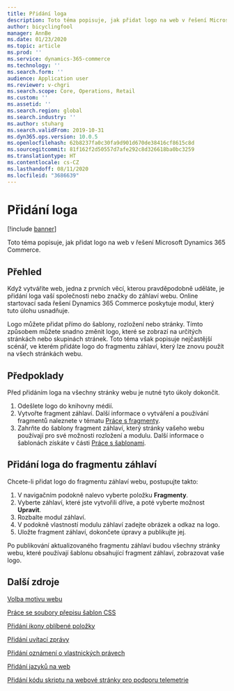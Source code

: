```yaml
---
title: Přidání loga
description: Toto téma popisuje, jak přidat logo na web v řešení Microsoft Dynamics 365 Commerce.
author: bicyclingfool
manager: AnnBe
ms.date: 01/23/2020
ms.topic: article
ms.prod: ''
ms.service: dynamics-365-commerce
ms.technology: ''
ms.search.form: ''
audience: Application user
ms.reviewer: v-chgri
ms.search.scope: Core, Operations, Retail
ms.custom: ''
ms.assetid: ''
ms.search.region: global
ms.search.industry: ''
ms.author: stuharg
ms.search.validFrom: 2019-10-31
ms.dyn365.ops.version: 10.0.5
ms.openlocfilehash: 62b8237fa0c30fa9d901d670de38416cf8615c8d
ms.sourcegitcommit: 81f162f2d50557d7afe292c8d326618ba0bc3259
ms.translationtype: HT
ms.contentlocale: cs-CZ
ms.lasthandoff: 08/11/2020
ms.locfileid: "3686639"
---
```

# <a name="add-a-logo"></a>Přidání loga

[!include [banner](includes/banner.md)]

Toto téma popisuje, jak přidat logo na web v řešení Microsoft Dynamics 365 Commerce.

## <a name="overview"></a>Přehled

Když vytváříte web, jedna z prvních věcí, kterou pravděpodobně uděláte, je přidání loga vaší společnosti nebo značky do záhlaví webu. Online startovací sada řešení Dynamics 365 Commerce poskytuje modul, který tuto úlohu usnadňuje.

Logo můžete přidat přímo do šablony, rozložení nebo stránky. Tímto způsobem můžete snadno změnit logo, které se zobrazí na určitých stránkách nebo skupinách stránek. Toto téma však popisuje nejčastější scénář, ve kterém přidáte logo do fragmentu záhlaví, který lze znovu použít na všech stránkách webu.

## <a name="prerequisites"></a>Předpoklady

Před přidáním loga na všechny stránky webu je nutné tyto úkoly dokončit.

1. Odešlete logo do knihovny médií.
1. Vytvořte fragment záhlaví. Další informace o vytváření a používání fragmentů naleznete v tématu [Práce s fragmenty](work-with-fragments.md).
1. Zahrňte do šablony fragment záhlaví, který stránky vašeho webu používají pro své možnosti rozložení a modulu. Další informace o šablonách získáte v části [Práce s šablonami](work-with-templates.md).

## <a name="add-a-logo-to-a-header-fragment"></a>Přidání loga do fragmentu záhlaví

Chcete-li přidat logo do fragmentu záhlaví webu, postupujte takto:

1. V navigačním podokně nalevo vyberte položku **Fragmenty**.
1. Vyberte záhlaví, které jste vytvořili dříve, a poté vyberte možnost **Upravit**.
1. Rozbalte modul záhlaví.
1. V podokně vlastností modulu záhlaví zadejte obrázek a odkaz na logo. 
1. Uložte fragment záhlaví, dokončete úpravy a publikujte jej.

Po publikování aktualizovaného fragmentu záhlaví budou všechny stránky webu, které používají šablonu obsahující fragment záhlaví, zobrazovat vaše logo.

## <a name="additional-resources"></a>Další zdroje

[Volba motivu webu](select-site-theme.md)

[Práce se soubory přepisu šablon CSS](css-override-files.md)

[Přidání ikony oblíbené položky](add-favicon.md)

[Přidání uvítací zprávy](add-welcome-message.md)

[Přidání oznámení o vlastnických právech](add-copyright-notice.md)

[Přidání jazyků na web](add-languages-to-site.md)

[Přidání kódu skriptu na webové stránky pro podporu telemetrie](add-telemetry.md)

